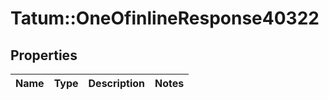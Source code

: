 # Tatum::OneOfinlineResponse40322

## Properties
Name | Type | Description | Notes
------------ | ------------- | ------------- | -------------

